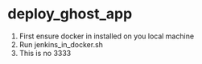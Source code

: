 # deploy_ghost_app

1. First ensure docker in installed on you local machine
2. Run jenkins_in_docker.sh
3. This is no 3333
